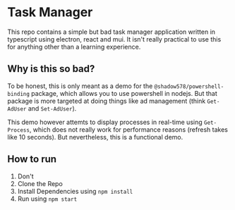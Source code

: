 # Task Manager
This repo contains a simple but bad task manager application written in typescript using electron, react and mui.
It isn't really practical to use this for anything other than a learning experience.


## Why is this so bad?
To be honest, this is only meant as a demo for the `@shadow578/powershell-binding` package, which allows you to use powershell in nodejs.
But that package is more targeted at doing things like ad management (think `Get-AdUser` and `Set-AdUser`).

This demo however attemts to display processes in real-time using `Get-Process`, which does not really work for performance reasons (refresh takes like 10 seconds).
But nevertheless, this is a functional demo.


## How to run

1. Don't
2. Clone the Repo
3. Install Dependencies using `npm install`
4. Run using `npm start`

